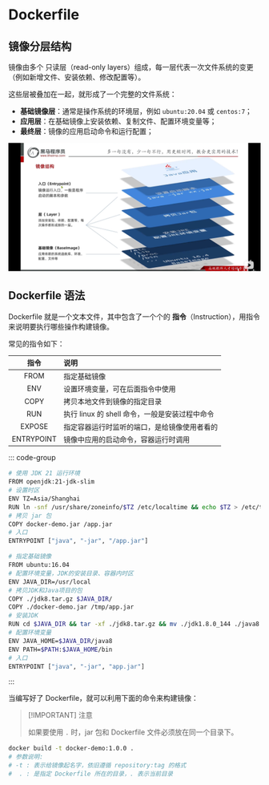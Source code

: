 # Dockerfile

## 镜像分层结构

镜像由多个 只读层（read-only layers）组成，每一层代表一次文件系统的变更（例如新增文件、安装依赖、修改配置等）。

这些层被叠加在一起，就形成了一个完整的文件系统：

- **基础镜像层**：通常是操作系统的环境层，例如 `ubuntu:20.04` 或 `centos:7`；
- **应用层**：在基础镜像上安装依赖、复制文件、配置环境变量等；
- **最终层**：镜像的应用启动命令和运行配置；

<img src="./assets/4.png" alt="镜像结构" />



## Dockerfile 语法

Dockerfile 就是一个文本文件，其中包含了一个个的 **指令**（Instruction），用指令来说明要执行哪些操作构建镜像。

常见的指令如下：

|    指令    | 说明                                           |
| :--------: | :--------------------------------------------- |
|    FROM    | 指定基础镜像                                   |
|    ENV     | 设置环境变量，可在后面指令中使用               |
|    COPY    | 拷贝本地文件到镜像的指定目录                   |
|    RUN     | 执行 linux 的 shell 命令，一般是安装过程中命令 |
|   EXPOSE   | 指定容器运行时监听的端口，是给镜像使用者看的   |
| ENTRYPOINT | 镜像中应用的启动命令，容器运行时调用           |

::: code-group

```bash [基于基础镜像构建]
# 使用 JDK 21 运行环境
FROM openjdk:21-jdk-slim
# 设置时区
ENV TZ=Asia/Shanghai
RUN ln -snf /usr/share/zoneinfo/$TZ /etc/localtime && echo $TZ > /etc/timezone
# 拷贝 jar 包
COPY docker-demo.jar /app.jar
# 入口
ENTRYPOINT ["java", "-jar", "/app.jar"]
```

```bash [手动构建镜像]
# 指定基础镜像
FROM ubuntu:16.04
# 配置环境变量，JDK的安装目录、容器内时区
ENV JAVA_DIR=/usr/local
# 拷贝JDK和Java项目的包
COPY ./jdk8.tar.gz $JAVA_DIR/
COPY ./docker-demo.jar /tmp/app.jar
# 安装JDK
RUN cd $JAVA_DIR && tar -xf ./jdk8.tar.gz && mv ./jdk1.8.0_144 ./java8
# 配置环境变量
ENV JAVA_HOME=$JAVA_DIR/java8
ENV PATH=$PATH:$JAVA_HOME/bin
# 入口
ENTRYPOINT ["java", "-jar", "app.jar"]
```

:::

当编写好了 Dockerfile，就可以利用下面的命令来构建镜像：

> [!IMPORTANT] 注意
>
> 如果要使用 `.` 时，jar 包和 Dockerfile 文件必须放在同一个目录下。

```bash
docker build -t docker-demo:1.0.0 .
# 参数说明: 
# -t : 表示给镜像起名字，依旧遵循 repository:tag 的格式
#  . : 是指定 Dockerfile 所在的目录，. 表示当前目录
```








